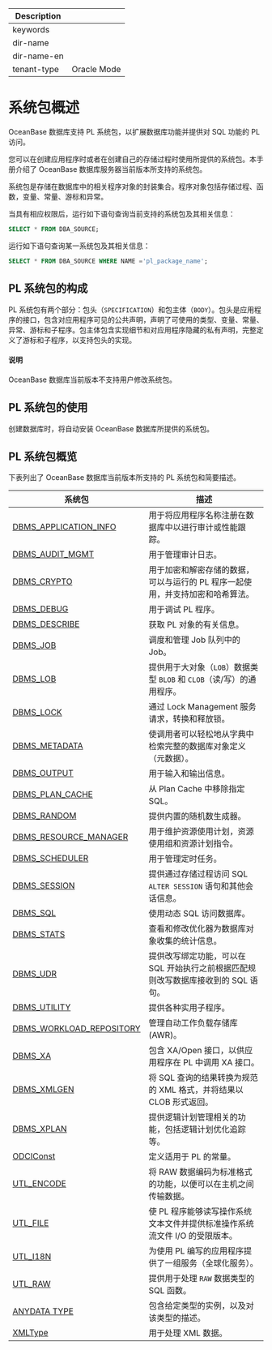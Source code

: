 | Description   |                 |
|---------------|-----------------|
| keywords      |                 |
| dir-name      |                 |
| dir-name-en   |                 |
| tenant-type   | Oracle Mode     |

# 系统包概述

OceanBase 数据库支持 PL 系统包，以扩展数据库功能并提供对 SQL 功能的 PL 访问。

您可以在创建应用程序时或者在创建自己的存储过程时使用所提供的系统包。本手册介绍了 OceanBase 数据库服务器当前版本所支持的系统包。

系统包是存储在数据库中的相关程序对象的封装集合。程序对象包括存储过程、函数，变量、常量、游标和异常。

当具有相应权限后，运行如下语句查询当前支持的系统包及其相关信息：

```sql
SELECT * FROM DBA_SOURCE;
```

运行如下语句查询某一系统包及其相关信息：

```sql
SELECT * FROM DBA_SOURCE WHERE NAME ='pl_package_name';
```

## PL 系统包的构成

PL 系统包有两个部分：包头（`SPECIFICATION`）和包主体（`BODY`）。包头是应用程序的接口，包含对应用程序可见的公共声明，声明了可使用的类型、变量、常量、异常、游标和子程序。包主体包含实现细节和对应用程序隐藏的私有声明，完整定义了游标和子程序，以支持包头的实现。

  <main id="notice" type='explain'>
    <h4>说明</h4>
    <p>OceanBase 数据库当前版本不支持用户修改系统包。</p>
  </main>

## PL 系统包的使用

创建数据库时，将自动安装 OceanBase 数据库所提供的系统包。

## PL 系统包概览

下表列出了 OceanBase 数据库当前版本所支持的 PL 系统包和简要描述。

|                            系统包                       |                      描述                       |
|---------------------------------------------------------|-----------------------------------------------|
| [DBMS_APPLICATION_INFO](1900.dbms-application-info-oracle/100.dbms-application-info-overview-oracle.md)  | 用于将应用程序名称注册在数据库中以进行审计或性能跟踪。 |
| [DBMS_AUDIT_MGMT](2600.dbms-audit-mgmt-oracle/100.dbms-audit-mgmt-overview-oracle.md)  | 用于管理审计日志。|
| [DBMS_CRYPTO](3800.dbms-crypto-oracle/100.dbms-crypto-overview-oracle.md)   | 用于加密和解密存储的数据，可以与运行的 PL 程序一起使用，并支持加密和哈希算法。 |
| [DBMS_DEBUG](5300.dbms-debug-oracle/100.dbms-debug-overview-oracle.md)      | 用于调试 PL 程序。                                   |
| [DBMS_DESCRIBE](5600.dbms-describe-oracle/100.dbms-describe-overview-oracle.md)  | 获取 PL 对象的有关信息。                                |
| [DBMS_JOB](8800.dbms-job-oracle/100.dbms-job-overview-oracle.md)              | 调度和管理 Job 队列中的 Job。                           |
| [DBMS_LOB](9300.dbms-lob-oracle/100.dbms-lob-overview-oracle.md)              | 提供用于大对象（`LOB`）数据类型 `BLOB` 和 `CLOB`（读/写）的通用程序。 |
| [DBMS_LOCK](9400.dbms-lock-oracle/100.dbms-lock-overview-oracle.md)             | 通过 Lock Management 服务请求，转换和释放锁。               |
| [DBMS_METADATA](9900.dbms-metadata-oracle/100.dbms-metadata-overview-oracle.md)  | 使调用者可以轻松地从字典中检索完整的数据库对象定义（元数据）。    |
| [DBMS_OUTPUT](11100.dbms-output-oracle/100.dbms-output-overview-oracle.md)        | 用于输入和输出信息。                                    |
| [DBMS_PLAN_CACHE](12500.dbms-plan-cache-oracle/100.dbms-plan-cache-overview-oracle.md) | 从 Plan Cache 中移除指定 SQL。                       |
| [DBMS_RANDOM](12700.dbms-random-oracle/100.dbms-random-overview-oracle.md)        | 提供内置的随机数生成器。                                  |
| [DBMS_RESOURCE_MANAGER](13300.dbms-resource-manager-oracle/100.dbms-resource-manager-overview-oracle.md)| 用于维护资源使用计划，资源使用组和资源计划指令。|
| [DBMS_SCHEDULER](14200.dbms-scheduler-oracle/100.dbms-scheduler-overview-oracle.md)|用于管理定时任务。                             |
| [DBMS_SESSION](14500.dbms-session-oracle/100.dbms-session-overview-oracle.md)      | 提供通过存储过程访问 SQL `ALTER SESSION` 语句和其他会话信息。     |
| [DBMS_SQL](15200.dbms-sql-oracle/100.dbms-sql-overview-oracle.md)              | 使用动态 SQL 访问数据库。                               |
| [DBMS_STATS](15900.dbms-stats-oracle/100.dbms-stats-overview-oracle.md)        | 查看和修改优化器为数据库对象收集的统计信息。                        |
| [DBMS_UDR](17800.dbms-udr-oracle/100.dbms-udr-overview-oracle.md)| 提供改写绑定功能，可以在 SQL 开始执行之前根据匹配规则改写数据库接收到的 SQL 语句。|
| [DBMS_UTILITY](17900.dbms-utility-oracle/100.dbms-utility-overviewy-oracle.md)  | 提供各种实用子程序。                              |
| [DBMS_WORKLOAD_REPOSITORY](18400.dbms-workload-repository-oracle/100.dbms-workload-repository-overview-oracle.md)|管理自动工作负载存储库 (AWR)。|
| [DBMS_XA](18500.dbms-xa-oracle/100.dbms-xa-overview-oracle.md)               | 包含 XA/Open 接口，以供应用程序在 PL 中调用 XA 接口。           |
| [DBMS_XMLGEN](19700.dbms-xmlgen-oracle/100.dbms-xmlgen-system-package-overview-oracle.md)| 将 SQL 查询的结果转换为规范的 XML 格式，并将结果以 CLOB 形式返回。    |
| [DBMS_XPLAN](20700.dbms-xplan-oracle/100.dbms-xplan-overview-oracle.md)|  提供逻辑计划管理相关的功能，包括逻辑计划优化追踪等。 |
| [ODCIConst](22800.odciconst-oracle/100.odciconst-overview-oracle.md)             | 定义适用于 PL 的常量。                                 |
| [UTL_ENCODE](26000.utl-encode-oracle/100.utl-encode-overview-oracle.md)            | 将 RAW 数据编码为标准格式的功能，以便可以在主机之间传输数据。             |
| [UTL_FILE](26100.utl-file-oracle/100.utl-file-overview-oracle.md)              | 使 PL 程序能够读写操作系统文本文件并提供标准操作系统流文件 I/O 的受限版本。    |
| [UTL_I18N](26300.utl-i18n-oracle/100.utl-i18n-overview-oracle.md)              | 为使用 PL 编写的应用程序提供了一组服务（全球化服务）。                 |
| [UTL_RAW](27000.utl-raw-oracle/100.utl-raw-overview-oracle.md)               | 提供用于处理 `RAW` 数据类型的 SQL 函数。                    |
| [ANYDATA TYPE](27800.anydata-type-oracle/100.anydata-type-overview-oracle.md)| 包含给定类型的实例，以及对该类型的描述。|
| [XMLType](29600.xmltype-oracle/100.xmltype-overview-oracle.md)| 用于处理 XML 数据。 |
